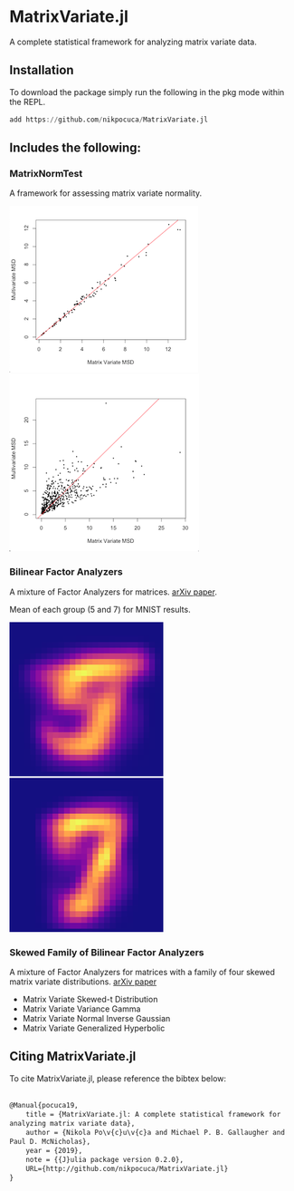 # MatrixVariate.jl

A complete statistical framework for analyzing matrix variate data.

## Installation
To download the package simply run the following in the pkg mode within the REPL.
```julia
add https://github.com/nikpocuca/MatrixVariate.jl
```

## Includes the following:

### MatrixNormTest
A framework for assessing matrix variate normality.

![](/docs/src/src/norm.png)
![](/docs/src/src/nnorm.png)

### Bilinear Factor Analyzers
A mixture of Factor Analyzers for matrices. [arXiv paper](https://arxiv.org/abs/1712.08664).

Mean of each group (5 and 7) for MNIST results. 

![](5s.png)
![](7s.png)

### Skewed Family of Bilinear Factor Analyzers

A mixture of Factor Analyzers for matrices with a family of four skewed matrix variate distributions.  [arXiv paper](https://arxiv.org/abs/1809.02385)

- Matrix Variate Skewed-t Distribution 
- Matrix Variate Variance Gamma
- Matrix Variate Normal Inverse Gaussian
- Matrix Variate Generalized Hyperbolic 

## Citing  MatrixVariate.jl

To cite MatrixVariate.jl, please reference the bibtex below:

```

@Manual{pocuca19,
 	title = {MatrixVariate.jl: A complete statistical framework for analyzing matrix variate data},
  	author = {Nikola Po\v{c}u\v{c}a and Michael P. B. Gallaugher and Paul D. McNicholas},
  	year = {2019},
  	note = {{J}ulia package version 0.2.0},
	URL={http://github.com/nikpocuca/MatrixVariate.jl}
}

```

